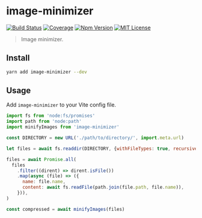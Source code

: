 # image-minimizer

[![Build Status][github_actions_badge]][github_actions_link]
[![Coverage][coveralls_badge]][coveralls_link]
[![Npm Version][package_version_badge]][package_link]
[![MIT License][license_badge]][license_link]

[github_actions_badge]: https://img.shields.io/github/actions/workflow/status/fisker/image-minimizer/continuous-integration.yml?branch=main&style=flat-square
[github_actions_link]: https://github.com/fisker/image-minimizer/actions?query=branch%3Amain
[coveralls_badge]: https://img.shields.io/coveralls/github/fisker/image-minimizer/main?style=flat-square
[coveralls_link]: https://coveralls.io/github/fisker/image-minimizer?branch=main
[license_badge]: https://img.shields.io/npm/l/image-minimizer.svg?style=flat-square
[license_link]: https://github.com/fisker/image-minimizer/blob/main/license
[package_version_badge]: https://img.shields.io/npm/v/image-minimizer.svg?style=flat-square
[package_link]: https://www.npmjs.com/package/image-minimizer

> Image minimizer.

## Install

```bash
yarn add image-minimizer --dev
```

## Usage

Add `image-minimizer` to your Vite config file.

```js
import fs from 'node:fs/promises'
import path from 'node:path'
import minifyImages from 'image-minimizer'

const DIRECTORY = new URL('./path/to/directory/', import.meta.url)

let files = await fs.readdir(DIRECTORY, {withFileTypes: true, recursive: true})

files = await Promise.all(
  files
    .filter((dirent) => dirent.isFile())
    .map(async (file) => ({
      name: file.name,
      content: await fs.readFile(path.join(file.path, file.name)),
    })),
)

const compressed = await minifyImages(files)
```
